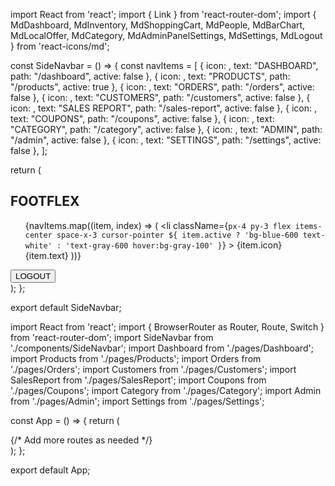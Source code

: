 import React from 'react';
import { Link } from 'react-router-dom';
import { 
  MdDashboard, 
  MdInventory, 
  MdShoppingCart, 
  MdPeople, 
  MdBarChart, 
  MdLocalOffer, 
  MdCategory, 
  MdAdminPanelSettings, 
  MdSettings, 
  MdLogout 
} from 'react-icons/md';

const SideNavbar = () => {
  const navItems = [
    { icon: <MdDashboard />, text: "DASHBOARD", path: "/dashboard", active: false },
    { icon: <MdInventory />, text: "PRODUCTS", path: "/products", active: true },
    { icon: <MdShoppingCart />, text: "ORDERS", path: "/orders", active: false },
    { icon: <MdPeople />, text: "CUSTOMERS", path: "/customers", active: false },
    { icon: <MdBarChart />, text: "SALES REPORT", path: "/sales-report", active: false },
    { icon: <MdLocalOffer />, text: "COUPONS", path: "/coupons", active: false },
    { icon: <MdCategory />, text: "CATEGORY", path: "/category", active: false },
    { icon: <MdAdminPanelSettings />, text: "ADMIN", path: "/admin", active: false },
    { icon: <MdSettings />, text: "SETTINGS", path: "/settings", active: false },
  ];

  return (
    <nav className="bg-white w-64 h-screen shadow-lg flex flex-col justify-between">
      <div>
        <div className="p-4 border-b border-gray-200 flex justify-center items-center">
          <h1 className="text-2xl font-bold">FOOTFLEX</h1>
        </div>
        <ul>
          {navItems.map((item, index) => (
            <Link key={index} to={item.path}>
              <li
                className={`px-4 py-3 flex items-center space-x-3 cursor-pointer ${
                  item.active ? 'bg-blue-600 text-white' : 'text-gray-600 hover:bg-gray-100'
                }`}
              >
                <span className="text-xl">{item.icon}</span>
                <span className="font-medium">{item.text}</span>
              </li>
            </Link>
          ))}
        </ul>
      </div>
      <div className="p-4 border-t border-gray-200">
        <button className="w-full py-2 text-gray-600 hover:text-gray-800 font-medium flex items-center justify-center">
          <MdLogout className="mr-2" />
          LOGOUT
        </button>
      </div>
    </nav>
  );
};

export default SideNavbar;











import React from 'react';
import { BrowserRouter as Router, Route, Switch } from 'react-router-dom';
import SideNavbar from './components/SideNavbar';
import Dashboard from './pages/Dashboard';
import Products from './pages/Products';
import Orders from './pages/Orders';
import Customers from './pages/Customers';
import SalesReport from './pages/SalesReport';
import Coupons from './pages/Coupons';
import Category from './pages/Category';
import Admin from './pages/Admin';
import Settings from './pages/Settings';

const App = () => {
  return (
    <Router>
      <div className="flex">
        <SideNavbar />
        <div className="flex-grow">
          <Switch>
            <Route path="/dashboard" component={Dashboard} />
            <Route path="/products" component={Products} />
            <Route path="/orders" component={Orders} />
            <Route path="/customers" component={Customers} />
            <Route path="/sales-report" component={SalesReport} />
            <Route path="/coupons" component={Coupons} />
            <Route path="/category" component={Category} />
            <Route path="/admin" component={Admin} />
            <Route path="/settings" component={Settings} />
            {/* Add more routes as needed */}
          </Switch>
        </div>
      </div>
    </Router>
  );
};

export default App;
